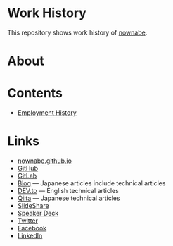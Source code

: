 Work History
============

This repository shows work history of [nownabe](https://github.com/nownabe).

# About

# Contents

* [Employment History](./employment_history.md)

# Links

* [nownabe.github.io](https://nownabe.github.io/)
* [GitHub](https://github.com/nownabe)
* [GitLab](https://gitlab.com/nownabe)
* [Blog](https://blog.nownabe.com/) &mdash; Japanese articles include technical articles
* [DEV.to](https://dev.to/nownabe) &mdash; English technical articles
* [Qiita](https://qiita.com/nownabe/items) &mdash; Japanese technical articles
* [SlideShare](https://www.slideshare.net/ShogoWatanabe)
* [Speaker Deck](https://speakerdeck.com/nownabe)
* [Twitter](https://twitter.com/nownabe)
* [Facebook](https://facebook.com/nownabe)
* [LinkedIn](https://www.linkedin.com/in/nownabe/)

